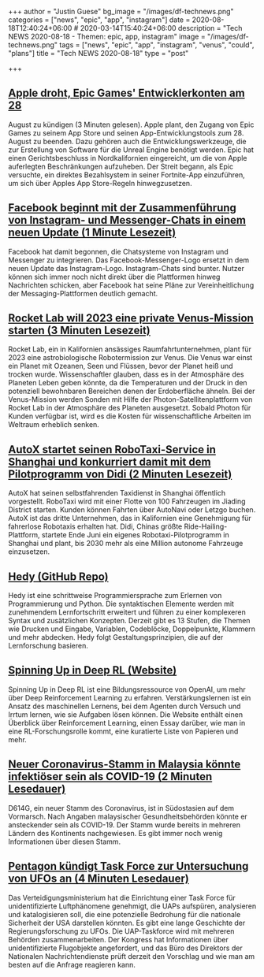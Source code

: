 +++
author = "Justin Guese"
bg_image = "/images/df-technews.png"
categories = ["news", "epic", "app", "instagram"]
date = 2020-08-18T12:40:24+06:00 # 2020-03-14T15:40:24+06:00
description = "Tech NEWS 2020-08-18 - Themen: epic, app, instagram"
image = "/images/df-technews.png"
tags = ["news", "epic", "app", "instagram", "venus", "could", "plans"]
title = "Tech NEWS 2020-08-18"
type = "post"

+++

## [Apple droht, Epic Games' Entwicklerkonten am 28](https://www.macrumors.com/2020/08/17/apple-terminate-epic-developer-accounts-august-28/?scrolla=5eb6d68b7fedc32c19ef33b4/1/01000174010c5bd1-1874648f-1838-45dc-80bd-194574022378-000000/qq9Ju4WaJQ6g-taB4R9lqOAcBPKLgo39wFimTjIeGnM=154)

 August zu kündigen (3 Minuten gelesen). Apple plant, den Zugang von Epic Games zu seinem App Store und seinen App-Entwicklungstools zum 28. August zu beenden. Dazu gehören auch die Entwicklungswerkzeuge, die zur Erstellung von Software für die Unreal Engine benötigt werden. Epic hat einen Gerichtsbeschluss in Nordkalifornien eingereicht, um die von Apple auferlegten Beschränkungen aufzuheben. Der Streit begann, als Epic versuchte, ein direktes Bezahlsystem in seiner Fortnite-App einzuführen, um sich über Apples App Store-Regeln hinwegzusetzen.

## [Facebook beginnt mit der Zusammenführung von Instagram- und Messenger-Chats in einem neuen Update (1 Minute Lesezeit)](https://www.theverge.com/2020/8/14/21369737/facebook-merging-instagram-messenger-chats-update/1/01000174010c5bd1-1874648f-1838-45dc-80bd-194574022378-000000/yFIcdeM3y-PNM2oG7J7RKs-Vq91wj7PgsyxTZATr5nI=154)

 Facebook hat damit begonnen, die Chatsysteme von Instagram und Messenger zu integrieren. Das Facebook-Messenger-Logo ersetzt in dem neuen Update das Instagram-Logo. Instagram-Chats sind bunter. Nutzer können sich immer noch nicht direkt über die Plattformen hinweg Nachrichten schicken, aber Facebook hat seine Pläne zur Vereinheitlichung der Messaging-Plattformen deutlich gemacht.

## [Rocket Lab will 2023 eine private Venus-Mission starten (3 Minuten Lesezeit)](https://www.space.com/rocket-lab-private-venus-mission-2023.html/1/01000174010c5bd1-1874648f-1838-45dc-80bd-194574022378-000000/SEqmrrrroptJOyaMeyC8uB6upA5WmVja8La_51BZr3c=154)

 Rocket Lab, ein in Kalifornien ansässiges Raumfahrtunternehmen, plant für 2023 eine astrobiologische Robotermission zur Venus. Die Venus war einst ein Planet mit Ozeanen, Seen und Flüssen, bevor der Planet heiß und trocken wurde. Wissenschaftler glauben, dass es in der Atmosphäre des Planeten Leben geben könnte, da die Temperaturen und der Druck in den potenziell bewohnbaren Bereichen denen der Erdoberfläche ähneln. Bei der Venus-Mission werden Sonden mit Hilfe der Photon-Satellitenplattform von Rocket Lab in der Atmosphäre des Planeten ausgesetzt. Sobald Photon für Kunden verfügbar ist, wird es die Kosten für wissenschaftliche Arbeiten im Weltraum erheblich senken.

## [AutoX startet seinen RoboTaxi-Service in Shanghai und konkurriert damit mit dem Pilotprogramm von Didi (2 Minuten Lesezeit)](https://techcrunch.com/2020/08/16/autox-launches-its-robotaxi-service-in-shanghai-competing-with-didis-pilot-program//1/01000174010c5bd1-1874648f-1838-45dc-80bd-194574022378-000000/JpD00uqABZxOrYtA3of-Ey7LyrN5OLqm4caTYPsGIVE=154)

 AutoX hat seinen selbstfahrenden Taxidienst in Shanghai öffentlich vorgestellt. RoboTaxi wird mit einer Flotte von 100 Fahrzeugen im Jiading District starten. Kunden können Fahrten über AutoNavi oder Letzgo buchen. AutoX ist das dritte Unternehmen, das in Kalifornien eine Genehmigung für fahrerlose Robotaxis erhalten hat. Didi, Chinas größte Ride-Hailing-Plattform, startete Ende Juni ein eigenes Robotaxi-Pilotprogramm in Shanghai und plant, bis 2030 mehr als eine Million autonome Fahrzeuge einzusetzen.

## [Hedy (GitHub Repo)](https://github.com/Felienne/hedy/1/01000174010c5bd1-1874648f-1838-45dc-80bd-194574022378-000000/y94RHWQ9rRZ_YJ0xprPksTk1P3ggsX6baB0mLwNSDUo=154)

 Hedy ist eine schrittweise Programmiersprache zum Erlernen von Programmierung und Python. Die syntaktischen Elemente werden mit zunehmendem Lernfortschritt erweitert und führen zu einer komplexeren Syntax und zusätzlichen Konzepten. Derzeit gibt es 13 Stufen, die Themen wie Drucken und Eingabe, Variablen, Codeblöcke, Doppelpunkte, Klammern und mehr abdecken. Hedy folgt Gestaltungsprinzipien, die auf der Lernforschung basieren.

## [Spinning Up in Deep RL (Website)](https://spinningup.openai.com/en/latest/user/introduction.html/1/01000174010c5bd1-1874648f-1838-45dc-80bd-194574022378-000000/fgAYfR1F9HGXADvK9jtiV82q-cDF352KrOgrbH6Ktoo=154)

 Spinning Up in Deep RL ist eine Bildungsressource von OpenAI, um mehr über Deep Reinforcement Learning zu erfahren. Verstärkungslernen ist ein Ansatz des maschinellen Lernens, bei dem Agenten durch Versuch und Irrtum lernen, wie sie Aufgaben lösen können. Die Website enthält einen Überblick über Reinforcement Learning, einen Essay darüber, wie man in eine RL-Forschungsrolle kommt, eine kuratierte Liste von Papieren und mehr.

## [Neuer Coronavirus-Stamm in Malaysia könnte infektiöser sein als COVID-19 (2 Minuten Lesedauer)](https://www.news10.com/news/new-coronavirus-strain-in-malaysia-could-be-more-infectious-than-covid-19//1/01000174010c5bd1-1874648f-1838-45dc-80bd-194574022378-000000/rajLwdOHrIdqy1jtdKxXqGy20JXwSwI1M6ZLq_aCAUc=154)

 D614G, ein neuer Stamm des Coronavirus, ist in Südostasien auf dem Vormarsch. Nach Angaben malaysischer Gesundheitsbehörden könnte er ansteckender sein als COVID-19. Der Stamm wurde bereits in mehreren Ländern des Kontinents nachgewiesen. Es gibt immer noch wenig Informationen über diesen Stamm.

## [Pentagon kündigt Task Force zur Untersuchung von UFOs an (4 Minuten Lesedauer)](https://www.vice.com/en_us/article/z3e8pw/pentagon-announces-task-force-to-study-ufos/1/01000174010c5bd1-1874648f-1838-45dc-80bd-194574022378-000000/pYEJ77e7uMjGftNybegUxnBUZKml9gUpSLOSn3idQfo=154)

 Das Verteidigungsministerium hat die Einrichtung einer Task Force für unidentifizierte Luftphänomene genehmigt, die UAPs aufspüren, analysieren und katalogisieren soll, die eine potenzielle Bedrohung für die nationale Sicherheit der USA darstellen könnten. Es gibt eine lange Geschichte der Regierungsforschung zu UFOs. Die UAP-Taskforce wird mit mehreren Behörden zusammenarbeiten. Der Kongress hat Informationen über unidentifizierte Flugobjekte angefordert, und das Büro des Direktors der Nationalen Nachrichtendienste prüft derzeit den Vorschlag und wie man am besten auf die Anfrage reagieren kann.

